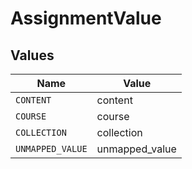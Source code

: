 # AssignmentValue


## Values

| Name             | Value            |
| ---------------- | ---------------- |
| `CONTENT`        | content          |
| `COURSE`         | course           |
| `COLLECTION`     | collection       |
| `UNMAPPED_VALUE` | unmapped_value   |